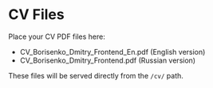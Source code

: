 # CV Files

Place your CV PDF files here:

- CV_Borisenko_Dmitry_Frontend_En.pdf (English version)
- CV_Borisenko_Dmitry_Frontend.pdf (Russian version)

These files will be served directly from the `/cv/` path.
